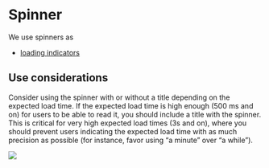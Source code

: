 # Spinner

We use spinners as

* [loading indicators](../../feedback-scenarios/loading-indicator.md)

## Use considerations

Consider using the spinner with or without a title depending on the expected load time. If the expected load time is high enough \(500 ms and on\) for users to be able to read it, you should include a title with the spinner. This is critical for very high expected load times \(3s and on\), where you should prevent users indicating the expected load time with as much precision as possible \(for instance, favor using “a minute” over “a while”\).

![](../../img/sofa_spinner.jpg)


